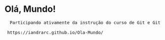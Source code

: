 # Olá, Mundo!

<pre>  Participando ativamente da instrução do curso de Git e GitHub, sob a tutela do professor renomado Gustavo Guanabara, pus em prática exercícios envolvendo a criação de um repositório versionado e o desenvolvimento de uma página web, aprofundando meu entendimento das dinâmicas de controle de versão e construção de conteúdo web.

 https://iandrarc.github.io/Ola-Mundo/</pre>

